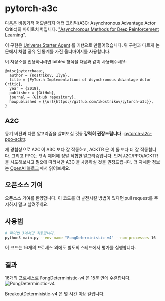 # pytorch-a3c

다음은 비동기적 어드밴티지 액터 크리틱(A3C: Asynchronous Advantage Actor Critic)의 파이토치 버입니다. ["Asynchronous Methods for Deep Reinforcement Learning"](https://arxiv.org/pdf/1602.01783v1.pdf).

이 구현은 [Universe Starter Agent](https://github.com/openai/universe-starter-agent) 를 기반으로 만들어졌습니다.
위 구현과 다르게 논문에서 처럼 공유 된 통계를 가진 옵티마이저를 사용합니다.

이 저장소를 인용하시려면 bibtex 형식을 다음과 같이 사용해주세요:

    @misc{pytorchaaac,
      author = {Kostrikov, Ilya},
      title = {PyTorch Implementations of Asynchronous Advantage Actor Critic},
      year = {2018},
      publisher = {GitHub},
      journal = {GitHub repository},
      howpublished = {\url{https://github.com/ikostrikov/pytorch-a3c}},
    }

## A2C

동기 버젼과 다른 알고리즘을 살펴보실 것을 **강력히 권장드립니다** : [pytorch-a2c-ppo-acktr](https://github.com/ikostrikov/pytorch-a2c-ppo-acktr).

제 경험상으로 A2C 이 A3C 보다 잘 작동하고, ACKTR 은 이 둘 보다 더 잘 작동합니다. 그리고 PPO는 연속 제어에 정말 적합한 알고리즘입니다. 먼저 A2C/PPO/ACKTR을 시도해보시고 필요에 따라서만 A3C 을 사용하실 것을 권장드립니다.
더 자세한 정보는 [OpenAI 블로그](https://blog.openai.com/baselines-acktr-a2c/) 에서 읽어보세요.

## 오픈소스 기여

오픈소스 기여를 환영합니다. 이 코드를 더 발전시킬 방법이 있다면 pull request를 주저하지 말고 날려주세요.

## 사용법
```bash
# 파이썬 3에서만 작동합니다.
python3 main.py --env-name "PongDeterministic-v4" --num-processes 16
```

이 코드는 16개의 프로세스 외에도 별도의 스레드에서 평가를 실행합니다.

## 결과

16개의 프로세스로 PongDeterministic-v4 은 15분 안에 수렴합니다.
![PongDeterministic-v4](images/PongReward.png)

BreakoutDeterministic-v4 은 몇 시간 이상 걸립니다.

